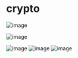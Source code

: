 # c r y p t o 

![image](https://github.com/user-attachments/assets/dca3b92b-46b8-445f-ba0c-425e4c301017)

![image](https://github.com/user-attachments/assets/7e76b23e-9af4-436f-b26d-e420b7fb9029)

![image](https://github.com/user-attachments/assets/3b0bb160-b004-441b-b735-22fb351dfa3f)
![image](https://github.com/user-attachments/assets/41988104-e16b-4124-9d98-4a1b808b4908)
![image](https://github.com/user-attachments/assets/725956e5-ba20-45b7-ab6f-f94db698be5f)



 
 
